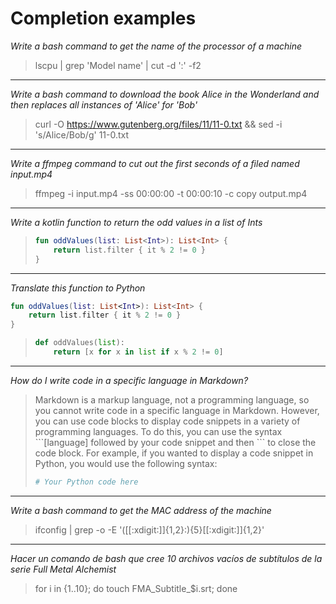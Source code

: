 # Completion examples

*Write a bash command to get the name of the processor of a machine*

> lscpu | grep 'Model name' | cut -d ':' -f2

---

*Write a bash command to download the book Alice in the Wonderland and then replaces all instances of 'Alice' for 'Bob'*

> curl -O https://www.gutenberg.org/files/11/11-0.txt && sed -i 's/Alice/Bob/g' 11-0.txt

---

*Write a ffmpeg command to cut out the first seconds of a filed named input.mp4*

> ffmpeg -i input.mp4 -ss 00:00:00 -t 00:00:10 -c copy output.mp4

---

*Write a kotlin function to return the odd values in a list of Ints*

> ```kotlin
> fun oddValues(list: List<Int>): List<Int> {
>     return list.filter { it % 2 != 0 }
> }
> ```

---

*Translate this function to Python*

```kotlin
fun oddValues(list: List<Int>): List<Int> {
    return list.filter { it % 2 != 0 }
}
```

> ```python
> def oddValues(list):
>     return [x for x in list if x % 2 != 0]
> ```

---

*How do I write code in a specific language in Markdown?*

> Markdown is a markup language, not a programming language, so you cannot write code in a specific language in Markdown. However, you can use code blocks to display code snippets in a variety of programming languages. To do this, you can use the syntax \`\`\`[language] followed by your code snippet and then \`\`\` to close the code block. For example, if you wanted to display a code snippet in Python, you would use the following syntax:
>
> ```python
> # Your Python code here
> ```

---

*Write a bash command to get the MAC address of the machine*

> ifconfig | grep -o -E '([[:xdigit:]]{1,2}:){5}[[:xdigit:]]{1,2}'

---

*Hacer un comando de bash que cree 10 archivos vacíos de subtítulos de la serie Full Metal Alchemist*

> for i in {1..10}; do touch FMA_Subtitle_$i.srt; done
